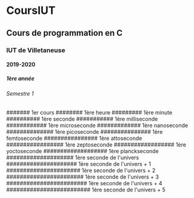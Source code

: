 # CoursIUT
## Cours de programmation en C
### IUT de Villetaneuse
#### 2019-2020
##### 1ère année
###### Semestre 1
####### 1er cours
######## 1ère heure
######### 1ère minute
########## 1ère seconde
########### 1ère milliseconde
############ 1ère microseconde
############# 1ère nanoseconde
############## 1ère picoseconde
############### 1ère femtoseconde
################ 1ère attoseconde
################# 1ère zeptoseconde
################## 1ère yoctoseconde
################### 1ère planckseconde
#################### 1ère seconde de l'univers
##################### 1ère seconde de l'univers + 1
###################### 1ère seconde de l'univers + 2
####################### 1ère seconde de l'univers + 3
######################## 1ère seconde de l'univers + 4
######################### 1ère seconde de l'univers + 5